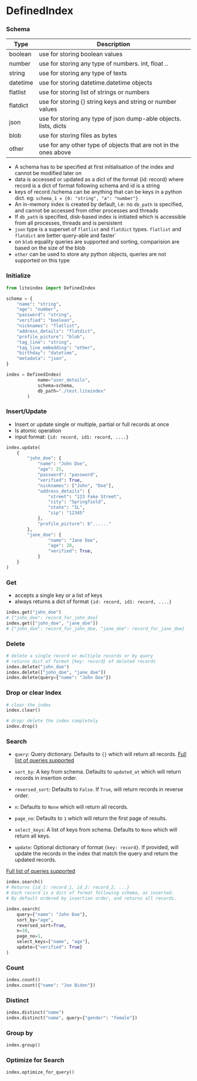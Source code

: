 # DefinedIndex

### Schema

| Type      | Description   |
| ----------- | ----------- |
| boolean    | use for storing boolean values       |
| number   | use for storing any type of numbers. int, float ..        |
| string   | use for storing any type of texts        |
| datetime   | use for storing datetime.datetime objects        |
| flatlist | use for storing list of strings or numbers |
| flatdict | use for storing {} string keys and string or number values |
| json   | use for storing any type of json dump-able objects. lists, dicts        |
| blob   | use for storing files as bytes        |
| other   | use for any other type of objects that are not in the ones above        |


- A schema has to be specified at first initialisation of the index and cannot be modified later on
- data is accessed or updated as a dict of the format {id: record} where record is a dict of format following schema and id is a string
- keys of record /schema can be anything that can be keys in a python dict. eg: `schema_1 = {0: "string", "a": "number"}`
- An in-memory index is created by default, i.e: no `db_path` is specified, and cannot be accessed from other processes and threads
- If `db_path` is specified, disk-based index is initiated which is accessible from all processes, threads and is persistent
- `json` type is a superset of `flatlist` and `flatdict` types. `flatlist` and `flatdict` are better query-able and faster`
- on `blob` equality queries are supported and sorting, comparision are based on the size of the blob
- `other` can be used to store any python objects, queries are not supported on this type

### Initialize
```python
from liteindex import DefinedIndex

schema = {
    "name": "string",
    "age": "number",
    "password": "string",
    "verified": "boolean",
    "nicknames": "flatlist",
    "address_details": "flatdict",
    "profile_picture": "blob",
    "tag_line": "string",
    "tag_line_embedding": "other",
    "birthday": "datetime",
    "metadata": "json",
}

index = DefinedIndex(
            name="user_details",
            schema=schema,
            db_path="./test.liteindex"
        )
```

### Insert/Update
- Insert or update single or multiple, partial or full records at once
- Is atomic operation
- input format: `{id: record, id1: record, ....}`

```python
index.update(
    {
        "john_doe": {
            "name": "John Doe",
            "age": 25,
            "password": "password",
            "verified": True,
            "nicknames": ["John", "Doe"],
            "address_details": {
                "street": "123 Fake Street",
                "city": "Springfield",
                "state": "IL",
                "zip": "12345"
            },
            "profile_picture": b"......"
        },
        "jane_doe": {
                "name": "Jane Doe",
                "age": 28,
                "verified": True,
            }
    }
)
```

### Get
- accepts a single key or a list of keys
- always  returns a dict of format `{id: record, id1: record, ....}`
```python
index.get("john_doe")
# {"john_doe": record_for_john_doe}
index.get(["john_doe", "jane_doe"])
# {"john_doe": record_for_john_doe, "jane_doe": record_for_jane_doe}
```

### Delete
```python
# delete a single record or multiple records or by query
# returns dict of format {key: record} of deleted records
index.delete("john_doe")
index.delete(["john_doe", "jane_doe"])
index.delete(query={"name": "John Doe"})
```

### Drop or clear Index
```python
# clear the index
index.clear()

# drop/ delete the index completely
index.drop()
```

### Search
- `query`: Query dictionary. Defaults to `{}` which will return all records. 
[Full list of queries supported](https://github.com/notAI-tech/LiteIndex/blob/main/Query.md)

- `sort_by`: A key from schema. Defaults to `updated_at` which will return records in insertion order.
- `reversed_sort`: Defaults to `False`. If `True`, will return records in reverse order.
- `n`: Defaults to `None` which will return all records.
- `page_no`: Defaults to `1` which will return the first page of results.
- `select_keys`: A list of keys from schema. Defaults to `None` which will return all keys.
- `update`: Optional dictionary of format `{key: record}`. If provided, will update the records in the index that match the query and return the updated records.

[Full list of queries supported](https://github.com/notAI-tech/LiteIndex/blob/main/Query.md)

```python
index.search()
# Returns {id_1: record_1, id_2: record_2, ...}
# Each record is a dict of format following schema, as inserted.
# By default ordered by insertion order, and returns all records.

index.search(
    query={"name": "John Doe"},
    sort_by="age",
    reversed_sort=True,
    n=10,
    page_no=1,
    select_keys=["name", "age"],
    update={"verified": True}
)
```

### Count
``` python
index.count()
index.count({"name": "Joe Biden"})
```


### Distinct
```python
index.distinct("name")
index.distinct("name", query={"gender": "female"})
```

### Group by
``` python
index.group()
```

### Optimize for Search
```python
index.optimize_for_query()
```
